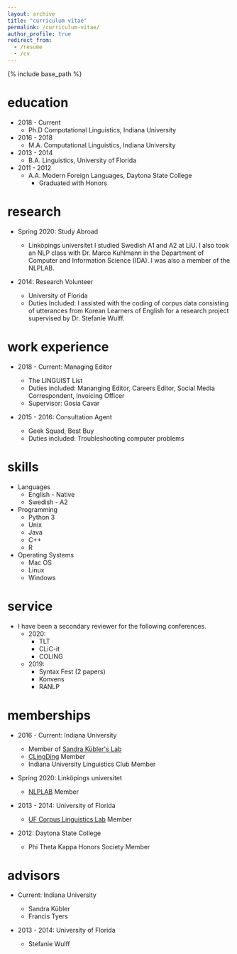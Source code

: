 ```yaml
---
layout: archive
title: "curriculum vitae"
permalink: /curriculum-vitae/
author_profile: true
redirect_from:
  - /resume
  - /cv
---
```


{% include base_path %}

education
======
* 2018 - Current
  * Ph.D Computational Linguistics, Indiana University
* 2016 - 2018
  * M.A. Computational Linguistics, Indiana University
* 2013 - 2014
  * B.A. Linguistics, University of Florida
* 2011 - 2012
  * A.A. Modern Foreign Languages, Daytona State College
    * Graduated with Honors

research
======
* Spring 2020: Study Abroad
  * Linköpings universitet
  I studied Swedish A1 and A2 at LiU. I also took an NLP class with Dr. Marco Kuhlmann in the Department of Computer and Information Science (IDA). I was also a member of the NLPLAB.

* 2014: Research Volunteer
  * University of Florida
  * Duties Included: I assisted with the coding of corpus data consisting of utterances from Korean Learners of English for a research project supervised by Dr. Stefanie Wulff.

work experience
======
* 2018 - Current: Managing Editor
  * The LINGUIST List
  * Duties included: Mananging Editor, Careers Editor, Social Media Correspondent, Invoicing Officer
  * Supervisor: Gosia Cavar

* 2015 - 2016: Consultation Agent
  * Geek Squad, Best Buy
  * Duties included: Troubleshooting computer problems

skills
======
* Languages
  * English - Native
  * Swedish - A2
* Programming
  * Python 3
  * Unix
  * Java
  * C++
  * R
* Operating Systems
  * Mac OS
  * Linux
  * Windows

service
======
* I have been a secondary reviewer for the following conferences.
  * 2020:
    * TLT
    * CLiC-it
    * COLING
  * 2019:
    * Syntax Fest (2 papers)
    * Konvens
    * RANLP

memberships
======
* 2016 - Current: Indiana University
  * Member of [Sandra Kübler's Lab](https://www.researchgate.net/lab/Sandra-Kuebler-Lab)
  * [CLingDing](https://cl.indiana.edu/clingding.html) Member
  * Indiana University Linguistics Club Member

* Spring 2020: Linköpings universitet
  * [NLPLAB](https://www.ida.liu.se/divisions/hcs/nlplab/) Member

* 2013 - 2014: University of Florida
  * [UF Corpus Linguistics Lab](https://people.clas.ufl.edu/swulff/uf-corpus-linguistics-lab/) Member

* 2012: Daytona State College
  * Phi Theta Kappa Honors Society Member

advisors
======
* Current: Indiana University
  * Sandra Kübler
  * Francis Tyers

* 2013 - 2014: University of Florida
  * Stefanie Wulff